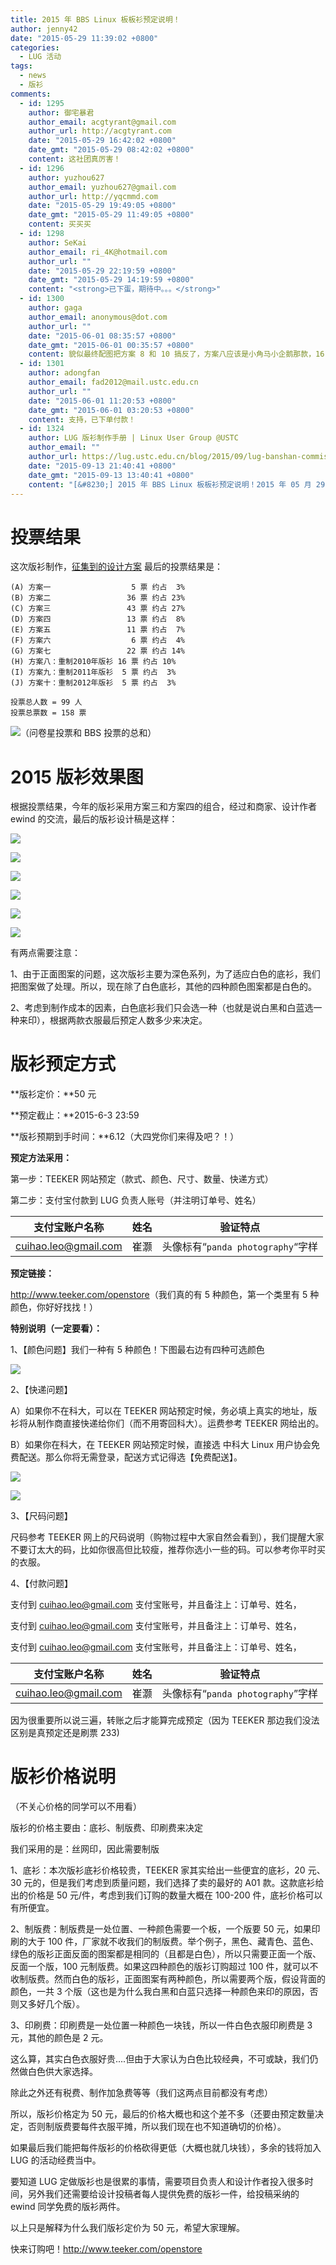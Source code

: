 ```yaml
---
title: 2015 年 BBS Linux 板板衫预定说明！
author: jenny42
date: "2015-05-29 11:39:02 +0800"
categories:
  - LUG 活动
tags:
  - news
  - 版衫
comments:
  - id: 1295
    author: 御宅暴君
    author_email: acgtyrant@gmail.com
    author_url: http://acgtyrant.com
    date: "2015-05-29 16:42:02 +0800"
    date_gmt: "2015-05-29 08:42:02 +0800"
    content: 这社团真厉害！
  - id: 1296
    author: yuzhou627
    author_email: yuzhou627@gmail.com
    author_url: http://yqcmmd.com
    date: "2015-05-29 19:49:05 +0800"
    date_gmt: "2015-05-29 11:49:05 +0800"
    content: 买买买
  - id: 1298
    author: SeKai
    author_email: ri_4K@hotmail.com
    author_url: ""
    date: "2015-05-29 22:19:59 +0800"
    date_gmt: "2015-05-29 14:19:59 +0800"
    content: "<strong>已下蛋，期待中。。。</strong>"
  - id: 1300
    author: gaga
    author_email: anonymous@dot.com
    author_url: ""
    date: "2015-06-01 08:35:57 +0800"
    date_gmt: "2015-06-01 00:35:57 +0800"
    content: 貌似最终配图把方案 8 和 10 搞反了，方案八应该是小角马小企鹅那款，16 票。
  - id: 1301
    author: adongfan
    author_email: fad2012@mail.ustc.edu.cn
    author_url: ""
    date: "2015-06-01 11:20:53 +0800"
    date_gmt: "2015-06-01 03:20:53 +0800"
    content: 支持，已下单付款！
  - id: 1324
    author: LUG 版衫制作手册 | Linux User Group @USTC
    author_email: ""
    author_url: https://lug.ustc.edu.cn/blog/2015/09/lug-banshan-commission-guide/
    date: "2015-09-13 21:40:41 +0800"
    date_gmt: "2015-09-13 13:40:41 +0800"
    content: "[&#8230;] 2015 年 BBS Linux 板板衫预定说明！2015 年 05 月 29 日 [&#8230;]"
---
```


# 投票结果

这次版衫制作，[征集到的设计方案](https://lug.ustc.edu.cn/blog/2015/05/2015-linux-user-group-banshan/) 最后的投票结果是：

```
(A) 方案一                  5 票 约占  3%
(B) 方案二                 36 票 约占 23%
(C) 方案三                 43 票 约占 27%
(D) 方案四                 13 票 约占  8%
(E) 方案五                 11 票 约占  7%
(F) 方案六                  6 票 约占  4%
(G) 方案七                 22 票 约占 14%
(H) 方案八：重制2010年版衫 16 票 约占 10%
(I) 方案九：重制2011年版衫  5 票 约占  3%
(J) 方案十：重制2012年版衫  5 票 约占  3%

投票总人数 = 99 人
投票总票数 = 158 票
```

![（问卷星投票和 BBS 投票的总和）](https://ftp.lug.ustc.edu.cn/wp-content/uploads/2015/05/合集.png)

# 2015 版衫效果图

根据投票结果，今年的版衫采用方案三和方案四的组合，经过和商家、设计作者 ewind 的交流，最后的版衫设计稿是这样：

![](https://ftp.lug.ustc.edu.cn/wp-content/uploads/2015/05/效果图-2-中科大-03.jpg)

![](https://ftp.lug.ustc.edu.cn/wp-content/uploads/2015/05/效果图-2-中科大-05.jpg)

![](https://ftp.lug.ustc.edu.cn/wp-content/uploads/2015/05/效果图-2-中科大-01.jpg)

![](https://ftp.lug.ustc.edu.cn/wp-content/uploads/2015/05/效果图-2-中科大-04.jpg)

![](https://ftp.lug.ustc.edu.cn/wp-content/uploads/2015/05/效果图-2-中科大-02.jpg)

![](https://ftp.lug.ustc.edu.cn/wp-content/uploads/2015/05/中科效果图-2-大-06.jpg)

有两点需要注意：

1、由于正面图案的问题，这次版衫主要为深色系列，为了适应白色的底衫，我们把图案做了处理。所以，现在除了白色底衫，其他的四种颜色图案都是白色的。

2、考虑到制作成本的因素，白色底衫我们只会选一种（也就是说白黑和白蓝选一种来印），根据两款衣服最后预定人数多少来决定。

# 版衫预定方式

**版衫定价：**50 元

**预定截止：**2015-6-3 23:59

**版衫预期到手时间：**6.12（大四党你们来得及吧？！）

**预定方法采用：**

第一步：TEEKER 网站预定（款式、颜色、尺寸、数量、快递方式）

第二步：支付宝付款到 LUG 负责人账号（并注明订单号、姓名）

| 支付宝账户名称       | 姓名 | 验证特点                          |
| -------------------- | ---- | --------------------------------- |
| cuihao.leo@gmail.com | 崔灏 | 头像标有“`panda photography`“字样 |

**预定链接：**

<http://www.teeker.com/openstore>（我们真的有 5 种颜色，第一个类里有 5 种颜色，你好好找找！）

**特别说明（一定要看）：**

1、【颜色问题】我们一种有 5 种颜色！下图最右边有四种可选颜色

![](https://ftp.lug.ustc.edu.cn/wp-content/uploads/2015/05/QQ图片20150529131345.png)

2、【快递问题】

A）如果你不在科大，可以在 TEEKER 网站预定时候，务必填上真实的地址，版衫将从制作商直接快递给你们（而不用寄回科大）。运费参考 TEEKER 网给出的。

B）如果你在科大，在 TEEKER 网站预定时候，直接选 中科大 Linux 用户协会免费配送。那么你将无需登录，配送方式记得选【免费配送】。

![](https://ftp.lug.ustc.edu.cn/wp-content/uploads/2015/05/QQ图片20150529120521.png)

![](https://ftp.lug.ustc.edu.cn/wp-content/uploads/2015/05/QQ图片20150529120843.png)

3、【尺码问题】

尺码参考 TEEKER 网上的尺码说明（购物过程中大家自然会看到），我们提醒大家不要订太大的码，比如你很高但比较瘦，推荐你选小一些的码。可以参考你平时买的衣服。

4、【付款问题】

支付到 cuihao.leo@gmail.com 支付宝账号，并且备注上：订单号、姓名，

支付到 cuihao.leo@gmail.com 支付宝账号，并且备注上：订单号、姓名，

支付到 cuihao.leo@gmail.com 支付宝账号，并且备注上：订单号、姓名，

| 支付宝账户名称       | 姓名 | 验证特点                          |
| -------------------- | ---- | --------------------------------- |
| cuihao.leo@gmail.com | 崔灏 | 头像标有“`panda photography`”字样 |

因为很重要所以说三遍，转账之后才能算完成预定（因为 TEEKER 那边我们没法区别是真预定还是刷票 233)

# 版衫价格说明

（不关心价格的同学可以不用看）

版衫的价格主要由：底衫、制版费、印刷费来决定

我们采用的是：丝网印，因此需要制版

1、底衫：本次版衫底衫价格较贵，TEEKER 家其实给出一些便宜的底衫，20 元、30 元的，但是我们考虑到质量问题，我们选择了卖的最好的 A01 款。这款底衫给出的价格是 50 元/件，考虑到我们订购的数量大概在 100-200 件，底衫价格可以有所便宜。

2、制版费：制版费是一处位置、一种颜色需要一个板，一个版要 50 元，如果印刷的大于 100 件，厂家就不收我们的制版费。举个例子，黑色、藏青色、蓝色、绿色的版衫正面反面的图案都是相同的（且都是白色），所以只需要正面一个版、反面一个版，100 元制版费。如果这四种颜色的版衫订购超过 100 件，就可以不收制版费。然而白色的版衫，正面图案有两种颜色，所以需要两个版，假设背面的颜色，一共 3 个版（这也是为什么我白黑和白蓝只选择一种颜色来印的原因，否则又多好几个版）。

3、印刷费：印刷费是一处位置一种颜色一块钱，所以一件白色衣服印刷费是 3 元，其他的颜色是 2 元。

这么算，其实白色衣服好贵....但由于大家认为白色比较经典，不可或缺，我们仍然做白色供大家选择。

除此之外还有税费、制作加急费等等（我们这两点目前都没有考虑）

所以，版衫价格定为 50 元，最后的价格大概也和这个差不多（还要由预定数量决定，否则制版费要每件衣服平摊，所以我们现在也不知道确切的价格）。

如果最后我们能把每件版衫的价格砍得更低（大概也就几块钱），多余的钱将加入 LUG 的活动经费当中。

要知道 LUG 定做版衫也是很累的事情，需要项目负责人和设计作者投入很多时间，另外我们还需要给设计投稿者每人提供免费的版衫一件，给投稿采纳的 ewind 同学免费的版衫两件。

以上只是解释为什么我们版衫定价为 50 元，希望大家理解。

快来订购吧！<http://www.teeker.com/openstore>

